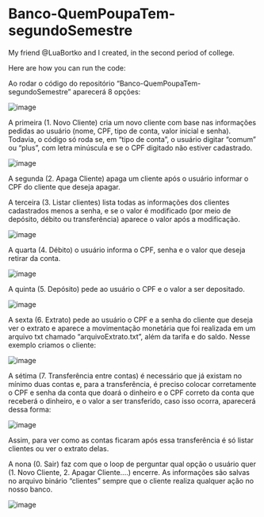 # Banco-QuemPoupaTem-segundoSemestre
My friend @LuaBortko and I created, in the second period of college.

Here are how you can run the code:

Ao rodar o código do repositório “Banco-QuemPoupaTem-segundoSemestre” aparecerá 8 opções:  

![image](https://github.com/beatrizmanaia26/Banco-QuemPoupaTem-segundoSemestre/assets/130764598/0098d31f-adf2-4fb0-a16f-9c70ba82c92f)

A primeira (1. Novo Cliente) cria um novo cliente com base nas informações pedidas ao usuário (nome, CPF, tipo de conta, valor inicial e senha). Todavia, o código só roda se, em “tipo de conta”, o usuário digitar “comum” ou “plus”, com letra minúscula e se o CPF digitado não estiver cadastrado.

![image](https://github.com/beatrizmanaia26/Banco-QuemPoupaTem-segundoSemestre/assets/130764598/88d91848-1696-48a0-aeb7-fcc19873e7bc)

A segunda (2. Apaga Cliente) apaga um cliente após o usuário informar o CPF do cliente que deseja apagar. 

A terceira (3. Listar clientes) lista todas as informações dos clientes cadastrados menos a senha, e se o valor é modificado (por meio de depósito, débito ou transferência) aparece o valor após a modificação. 

![image](https://github.com/beatrizmanaia26/Banco-QuemPoupaTem-segundoSemestre/assets/130764598/2176661b-6667-44f6-9456-44424b906700)

A quarta (4. Débito) o usuário informa o CPF, senha e o valor que deseja retirar da conta. 

![image](https://github.com/beatrizmanaia26/Banco-QuemPoupaTem-segundoSemestre/assets/130764598/5c1f97a4-d4e5-4983-b44a-91d1f0aeb31d)

A quinta (5. Depósito) pede ao usuário o CPF e o valor a ser depositado. 

![image](https://github.com/beatrizmanaia26/Banco-QuemPoupaTem-segundoSemestre/assets/130764598/268c91ac-bb46-4ef1-a513-868774131b3b)

A sexta (6. Extrato) pede ao usuário o CPF e a senha do cliente que deseja ver o extrato e aparece a movimentação monetária que foi realizada em um arquivo txt chamado “arquivoExtrato.txt”, além da tarifa e do saldo. Nesse exemplo criamos o cliente: 

![image](https://github.com/beatrizmanaia26/Banco-QuemPoupaTem-segundoSemestre/assets/130764598/c5bafa8c-7ac5-4ce0-a933-6c66a8e9d25b)

A sétima (7. Transferência entre contas) é necessário que já existam no mínimo duas contas e, para a transferência, é preciso colocar corretamente o CPF e senha da conta que doará o dinheiro e o CPF correto da conta que receberá o dinheiro, e o valor a ser transferido, caso isso ocorra, aparecerá dessa forma: 

![image](https://github.com/beatrizmanaia26/Banco-QuemPoupaTem-segundoSemestre/assets/130764598/1af3e56f-c676-452f-a14f-86c1a613584d)

Assim, para ver como as contas ficaram após essa transferência é só listar clientes ou ver o extrato delas.  

A nona (0. Sair) faz com que o loop de perguntar qual opção o usuário quer (1. Novo Cliente, 2. Apagar Cliente....) encerre. As informações são salvas no arquivo binário “clientes” sempre que o cliente realiza qualquer ação no nosso banco. 

![image](https://github.com/beatrizmanaia26/Banco-QuemPoupaTem-segundoSemestre/assets/130764598/50595e4e-92cb-413e-b310-d045190fb594)
